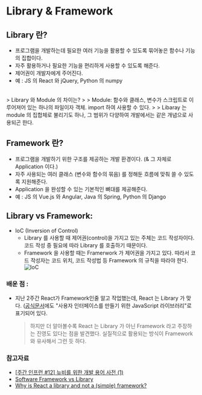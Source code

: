 # Library & Framework

## Library 란? 
- 프로그램을 개발하는데 필요한 여러 기능을 활용할 수 있도록 묶어놓은 함수나 기능의 집합이다.
- 자주 활용하거나 필요한 기능을 편리하게 사용할 수 있도록 해준다. 
- 제어권이 개발자에게 주어진다.
- 예 : JS 의 React 와 jQuery, Python 의 numpy
<br>
> Library 와 Module 의 차이는?
>	> Module: 함수와 클래스, 변수가 스크립트로 이루어져어 있는 하나의 파일이자 객체. import 하여 사용할 수 있다. 
>	> Libaray 는 module 의 집합체로 불리기도 하나, 그 범위가 다양하여 개발에서는 같은 개념으로 사용되곤 한다.

## Framework 란?
- 프로그램을 개발하기 위한 구조를 제공하는 개발 환경이다. (& 그 자체로 Application 이다.)
- 자주 사용되는 여러 클래스 (변수와 함수의 묶음) 를 정해둔 흐름에 맞춰 쓸 수 있도록 지원해준다. 
- Application 을 완성할 수 있는 기본적인 뼈대를 제공해준다. 
- 예 : JS 의 Vue.js 와 Angular, Java 의 Spring, Python 의 Django

## Library vs Framework:
- IoC (Inversion of Control)
	- Library 를 사용할 때 제어권(control)을 가지고 있는 주체는 코드 작성자이다. 코드 작성 중 필요에 따라 Library 를 호출하기 때문이다. 
	- Framework 을 사용할 때는 Framerwork 가 제어권을 가지고 있다. 따라서 코드 작성자는 코드 위치, 코드 작성법 등 Framework 의 규칙을 따라야 한다. 
![IoC](https://media.geeksforgeeks.org/wp-content/uploads/framework-vs-library.png)

### 배운 점 :
- 지난 2주간 React가 Framework인줄 알고 작업했는데, React 는 Library 가 맞다. ([공식문서](https://ko.reactjs.org/)에도 "사용자 인터페이스를 만들기 위한 JavaScript 라이브러리"로 표기되어 있다.
	> 하지만 더 알아볼수록 React 는 Library 가 아닌 Framework 라고 주장하는 진영도 있다는 점을 발견했다. 실질적으로 활용되는 방식이 Framework 와 유사해서 그런 듯 하다. 

### 참고자료
- [[주간 인프런 #12] 뉴비를 위한 개발 용어 사전 (1)](https://www.inflearn.com/pages/weekly-inflearn-12)
- [Software Framework vs Library](https://www.geeksforgeeks.org/software-framework-vs-library/)
- [Why is React a library and not a (simple) framework?](https://dev.to/renannobile/why-is-react-a-library-and-not-a-simple-framework-1mle)
